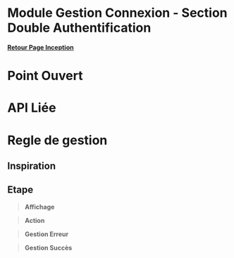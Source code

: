 # Module Gestion Connexion - Section Double Authentification

**[Retour Page Inception](./00_Page_Inception.md)**

# Point Ouvert

# API Liée

# Regle de gestion

## Inspiration

## Etape

> **Affichage**

> **Action**

> **Gestion Erreur**

> **Gestion Succès**
